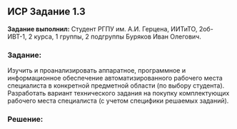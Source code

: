 ## ИСР Задание 1.3

**Задание выполнил:** Студент РГПУ им. А.И. Герцена, ИИТиТО, 2об-ИВТ-1, 2 курса, 1 группы, 2 подгруппы Буряков Иван Олегович.

### Задание: 

Изучить и проанализировать аппаратное, программное и информационное обеспечение автоматизированного рабочего места специалиста в конкретной предметной области (по выбору студента). Разработать вариант технического задания на покупку комплектующих рабочего места специалиста (с учетом специфики решаемых заданий).

### Решение:
